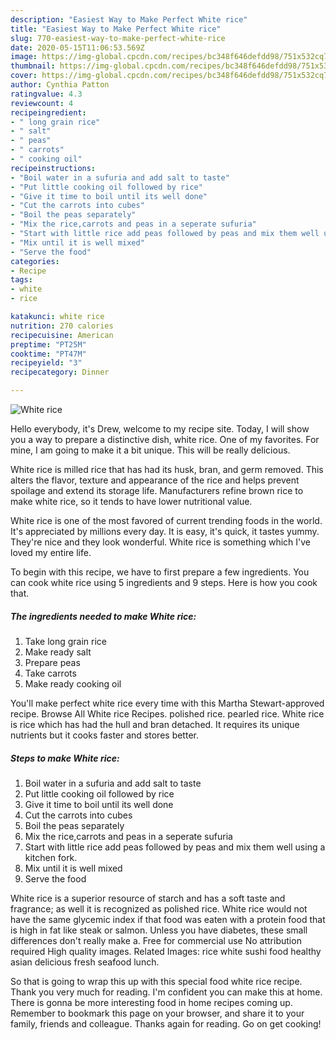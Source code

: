 ```yaml
---
description: "Easiest Way to Make Perfect White rice"
title: "Easiest Way to Make Perfect White rice"
slug: 770-easiest-way-to-make-perfect-white-rice
date: 2020-05-15T11:06:53.569Z
image: https://img-global.cpcdn.com/recipes/bc348f646defdd98/751x532cq70/white-rice-recipe-main-photo.jpg
thumbnail: https://img-global.cpcdn.com/recipes/bc348f646defdd98/751x532cq70/white-rice-recipe-main-photo.jpg
cover: https://img-global.cpcdn.com/recipes/bc348f646defdd98/751x532cq70/white-rice-recipe-main-photo.jpg
author: Cynthia Patton
ratingvalue: 4.3
reviewcount: 4
recipeingredient:
- " long grain rice"
- " salt"
- " peas"
- " carrots"
- " cooking oil"
recipeinstructions:
- "Boil water in a sufuria and add salt to taste"
- "Put little cooking oil followed by rice"
- "Give it time to boil until its well done"
- "Cut the carrots into cubes"
- "Boil the peas separately"
- "Mix the rice,carrots and peas in a seperate sufuria"
- "Start with little rice add peas followed by peas and mix them well using a kitchen fork."
- "Mix until it is well mixed"
- "Serve the food"
categories:
- Recipe
tags:
- white
- rice

katakunci: white rice 
nutrition: 270 calories
recipecuisine: American
preptime: "PT25M"
cooktime: "PT47M"
recipeyield: "3"
recipecategory: Dinner

---
```



![White rice](https://img-global.cpcdn.com/recipes/bc348f646defdd98/751x532cq70/white-rice-recipe-main-photo.jpg)

Hello everybody, it's Drew, welcome to my recipe site. Today, I will show you a way to prepare a distinctive dish, white rice. One of my favorites. For mine, I am going to make it a bit unique. This will be really delicious.

White rice is milled rice that has had its husk, bran, and germ removed. This alters the flavor, texture and appearance of the rice and helps prevent spoilage and extend its storage life. Manufacturers refine brown rice to make white rice, so it tends to have lower nutritional value.

White rice is one of the most favored of current trending foods in the world. It's appreciated by millions every day. It is easy, it's quick, it tastes yummy. They're nice and they look wonderful. White rice is something which I've loved my entire life.


To begin with this recipe, we have to first prepare a few ingredients. You can cook white rice using 5 ingredients and 9 steps. Here is how you cook that.

<!--inarticleads1-->

##### The ingredients needed to make White rice:

1. Take  long grain rice
1. Make ready  salt
1. Prepare  peas
1. Take  carrots
1. Make ready  cooking oil


You&#39;ll make perfect white rice every time with this Martha Stewart-approved recipe. Browse All White rice Recipes. polished rice. pearled rice. White rice is rice which has had the hull and bran detached. It requires its unique nutrients but it cooks faster and stores better. 

<!--inarticleads2-->

##### Steps to make White rice:

1. Boil water in a sufuria and add salt to taste
1. Put little cooking oil followed by rice
1. Give it time to boil until its well done
1. Cut the carrots into cubes
1. Boil the peas separately
1. Mix the rice,carrots and peas in a seperate sufuria
1. Start with little rice add peas followed by peas and mix them well using a kitchen fork.
1. Mix until it is well mixed
1. Serve the food


White rice is a superior resource of starch and has a soft taste and fragrance; as well it is recognized as polished rice. White rice would not have the same glycemic index if that food was eaten with a protein food that is high in fat like steak or salmon. Unless you have diabetes, these small differences don&#39;t really make a. Free for commercial use No attribution required High quality images. Related Images: rice white sushi food healthy asian delicious fresh seafood lunch. 

So that is going to wrap this up with this special food white rice recipe. Thank you very much for reading. I'm confident you can make this at home. There is gonna be more interesting food in home recipes coming up. Remember to bookmark this page on your browser, and share it to your family, friends and colleague. Thanks again for reading. Go on get cooking!

